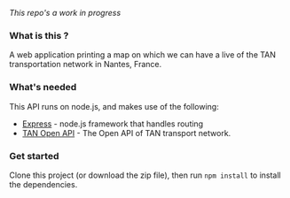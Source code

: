 *This repo's a work in progress*

### What is this ?

A web application printing a map on which we can have a live of the TAN transportation network in Nantes, France.

### What's needed

This API runs on node.js, and makes use of the following:

- [Express](https://github.com/visionmedia/express) - node.js framework that handles routing
- [TAN Open API](https://data.nantesmetropole.fr/explore/dataset/244400404_api-temps-reel-tan/information/) - The Open API of TAN transport network.

### Get started

Clone this project (or download the zip file), then run ```npm install``` to install the dependencies.